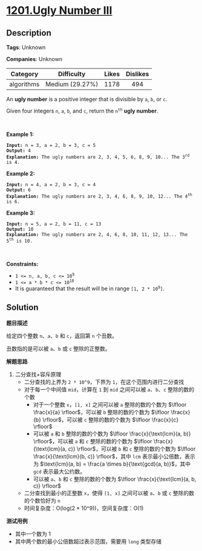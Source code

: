 # [1201.Ugly Number III](https://leetcode.com/problems/ugly-number-iii/description/)

## Description

**Tags**: Unknown

**Companies**: Unknown

|  Category  |   Difficulty    | Likes | Dislikes |
| :--------: | :-------------: | :---: | :------: |
| algorithms | Medium (29.27%) | 1178  |   494    |

<p>An <strong>ugly number</strong> is a positive integer that is divisible by <code>a</code>, <code>b</code>, or <code>c</code>.</p>
<p>Given four integers <code>n</code>, <code>a</code>, <code>b</code>, and <code>c</code>, return the <code>n<sup>th</sup></code> <strong>ugly number</strong>.</p>
<p>&nbsp;</p>
<p><strong class="example">Example 1:</strong></p>
<pre><code><strong>Input:</strong> n = 3, a = 2, b = 3, c = 5
<strong>Output:</strong> 4
<strong>Explanation:</strong> The ugly numbers are 2, 3, 4, 5, 6, 8, 9, 10... The 3<sup>rd</sup> is 4.</code></pre>
<p><strong class="example">Example 2:</strong></p>
<pre><code><strong>Input:</strong> n = 4, a = 2, b = 3, c = 4
<strong>Output:</strong> 6
<strong>Explanation:</strong> The ugly numbers are 2, 3, 4, 6, 8, 9, 10, 12... The 4<sup>th</sup> is 6.</code></pre>
<p><strong class="example">Example 3:</strong></p>
<pre><code><strong>Input:</strong> n = 5, a = 2, b = 11, c = 13
<strong>Output:</strong> 10
<strong>Explanation:</strong> The ugly numbers are 2, 4, 6, 8, 10, 11, 12, 13... The 5<sup>th</sup> is 10.</code></pre>
<p>&nbsp;</p>
<p><strong>Constraints:</strong></p>
<ul>
  <li><code>1 &lt;= n, a, b, c &lt;= 10<sup>9</sup></code></li>
  <li><code>1 &lt;= a * b * c &lt;= 10<sup>18</sup></code></li>
  <li>It is guaranteed that the result will be in range <code>[1, 2 * 10<sup>9</sup>]</code>.</li>
</ul>

## Solution

**题目描述**

给定四个整数 `n`、`a`、`b` 和 `c`，返回第 `n` 个丑数。

丑数指的是可以被 `a`、`b` 或 `c` 整除的正整数。

**解题思路**

1. 二分查找+容斥原理
   - 二分查找的上界为 `2 * 10^9`，下界为 `1`，在这个范围内进行二分查找
   - 对于每一个中间值 `mid`，计算在 `1` 到 `mid` 之间可以被 `a`、`b`、`c` 整除的数的个数
     - 对于一个整数 `x`，`[1, x]` 之间可以被 `a` 整除的数的个数为 $\lfloor \frac{x}{a} \rfloor$，可以被 `b` 整除的数的个数为 $\lfloor \frac{x}{b} \rfloor$，可以被 `c` 整除的数的个数为 $\lfloor \frac{x}{c} \rfloor$
     - 可以被 `a` 和 `b` 整除的数的个数为 $\lfloor \frac{x}{\text{lcm}(a, b)} \rfloor$，可以被 `a` 和 `c` 整除的数的个数为 $\lfloor \frac{x}{\text{lcm}(a, c)} \rfloor$，可以被 `b` 和 `c` 整除的数的个数为 $\lfloor \frac{x}{\text{lcm}(b, c)} \rfloor$，其中 `lcm` 表示最小公倍数，表示为 $\text{lcm}(a, b) = \frac{a \times b}{\text{gcd}(a, b)}$，其中 `gcd` 表示最大公约数。
     - 可以被 `a`、`b` 和 `c` 整除的数的个数为 $\lfloor \frac{x}{\text{lcm}(a, b, c)} \rfloor$
   - 二分查找到最小的正整数 `x`，使得 `[1, x]` 之间可以被 `a`、`b` 或 `c` 整除的数的个数恰好为 `n`
   - 时间复杂度：O(log(2 * 10^9))，空间复杂度：O(1)

**测试用例**

- 其中一个数为 1
- 其中两个数的最小公倍数超过表示范围，需要用 `long` 类型存储
